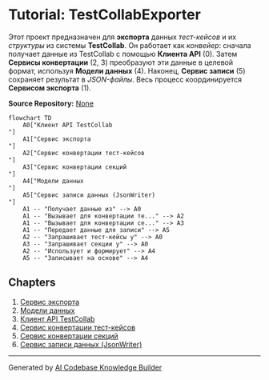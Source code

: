 # Tutorial: TestCollabExporter

Этот проект предназначен для **экспорта** данных *тест-кейсов* и их *структуры* из системы **TestCollab**.
Он работает как *конвейер*: сначала получает данные из TestCollab с помощью **Клиента API** (0).
Затем **Сервисы конвертации** (2, 3) преобразуют эти данные в целевой формат, используя **Модели данных** (4).
Наконец, **Сервис записи** (5) сохраняет результат в *JSON-файлы*. Весь процесс координируется **Сервисом экспорта** (1).


**Source Repository:** [None](None)

```mermaid
flowchart TD
    A0["Клиент API TestCollab
"]
    A1["Сервис экспорта
"]
    A2["Сервис конвертации тест-кейсов
"]
    A3["Сервис конвертации секций
"]
    A4["Модели данных
"]
    A5["Сервис записи данных (JsonWriter)
"]
    A1 -- "Получает данные из" --> A0
    A1 -- "Вызывает для конвертации те..." --> A2
    A1 -- "Вызывает для конвертации се..." --> A3
    A1 -- "Передает данные для записи" --> A5
    A2 -- "Запрашивает тест-кейсы у" --> A0
    A3 -- "Запрашивает секции у" --> A0
    A2 -- "Использует и формирует" --> A4
    A5 -- "Записывает на основе" --> A4
```

## Chapters

1. [Сервис экспорта
](01_сервис_экспорта_.md)
2. [Модели данных
](02_модели_данных_.md)
3. [Клиент API TestCollab
](03_клиент_api_testcollab_.md)
4. [Сервис конвертации тест-кейсов
](04_сервис_конвертации_тест_кейсов_.md)
5. [Сервис конвертации секций
](05_сервис_конвертации_секций_.md)
6. [Сервис записи данных (JsonWriter)
](06_сервис_записи_данных__jsonwriter__.md)


---

Generated by [AI Codebase Knowledge Builder](https://github.com/The-Pocket/Tutorial-Codebase-Knowledge)